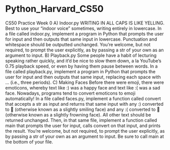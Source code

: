 # Python_Harvard_CS50
CS50 Practice 
Week 0
A) Indoor.py
WRITING IN ALL CAPS IS LIKE YELLING.
Best to use your “indoor voice” sometimes, writing entirely in lowercase.
In a file called indoor.py, implement a program in Python that prompts the user for input and then outputs that same input in lowercase. Punctuation and whitespace should be outputted unchanged. You’re welcome, but not required, to prompt the user explicitly, as by passing a str of your own as an argument to input.
B) Playback.py
Some people have a habit of lecturing speaking rather quickly, and it’d be nice to slow them down, a la YouTube’s 0.75 playback speed, or even by having them pause between words.
In a file called playback.py, implement a program in Python that prompts the user for input and then outputs that same input, replacing each space with ... (i.e., three periods).
C) Making Faces
Before there were emoji, there were emoticons, whereby text like :) was a happy face and text like :( was a sad face. Nowadays, programs tend to convert emoticons to emoji automatically!
In a file called faces.py, implement a function called convert that accepts a str as input and returns that same input with any :) converted to 🙂 (otherwise known as a slightly smiling face) and any :( converted to 🙁 (otherwise known as a slightly frowning face). All other text should be returned unchanged.
Then, in that same file, implement a function called main that prompts the user for input, calls convert on that input, and prints the result. You’re welcome, but not required, to prompt the user explicitly, as by passing a str of your own as an argument to input. Be sure to call main at the bottom of your file.
